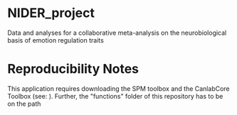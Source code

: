 # NIDER_project
 Data and analyses for a collaborative meta-analysis on the neurobiological basis of emotion regulation traits


# Reproducibility Notes
This application requires downloading the SPM toolbox and the CanlabCore Toolbox (see: ). Further, the "functions" folder of this repository
has to be on the path
